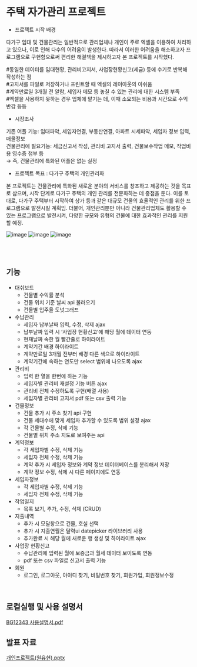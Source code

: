 # 주택 자가관리 프로젝트

- 프로젝트 시작 배경

다가구 임대 및 건물관리는 일반적으로 관리업체나 개인이 주로 엑셀을 이용하여 처리하고 있으나, 이로 인해 다수의 어려움이 발생한다. 따라서 이러한 어려움을 해소하고자 프로그램으로 구현함으로써 편리한 해결책을 제시하고자 본 프로젝트를 시작했다.

#동일한 데이터를 임대현황, 관리비고지서, 사업장현황신고(세금) 등에 수기로 반복해 작성하는 점 <br>
#고지서를 파일로 저장하거나 프린트할 때 엑셀의 레이아웃의 아쉬움<br>
#계약만료일 3개월 전 알람, 세입자 메모 등 놓칠 수 있는 관리에 대한 시스템 부족<br>
#엑셀을 사용하지 못하는 경우 업체에 맡기는 데, 이때 소요되는 비용과 시간으로 수익반감 등등<br>


- 시장조사

기존 어플 기능: 임대파악, 세입자연결, 부동산연결, 아파트 시세파악, 세입자 정보 입력, 매물정보 <br>
건물관리에 필요기능: 세금신고서 작성, 관리비 고지서 출력, 건물보수작업 메모, 작업비용 영수증 첨부 등 <br>
→ 즉, 건물관리에 특화된 어플은 없는 실정

 - 프로젝트 목표 : 다가구 주택의 개인관리화

본 프로젝트는 건물관리에 특화된 새로운 분야의 서비스를 창조하고 제공하는 것을 목표로 삼으며, 시작 단계로 다가구 주택의 개인 관리를 전문화하는 데 중점을 둔다. 이를 토대로, 다가구 주택부터 시작하여 상가 등과 같은 대규모 건물의 효율적인 관리를 위한 프로그램으로 발전시킬 계획임. 더불어, 개인관리뿐만 아니라 건물관리업체도 활용할 수 있는 프로그램으로 발전시켜, 다양한 규모와 유형의 건물에 대한 효과적인 관리를 지원할 예정.


![image](https://github.com/yhwit30/demo_project_2024_1/assets/153142837/d9874464-8c31-4afc-8e3c-e41f409fb7e7)
![image](https://github.com/yhwit30/demo_project_2024_1/assets/153142837/ad53ff27-b449-45d6-a9b8-e35f533692cd)
![image](https://github.com/yhwit30/demo_project_2024_1/assets/153142837/0ebe1005-0586-4427-bc46-db66cd60ba62)



<br><br>
## 기능

- 대쉬보드
    - 건물별 수익률 분석
    - 건물 위치 기준 날씨 api 불러오기
    - 건물별 입주율 도넛그래프
- 수납관리
    - 세입자 납부날짜 입력, 수정, 삭제 ajax
    - 납부날짜 입력 시 ‘사업장 현황신고’에 해당 월에 데이터 연동
    - 현재날짜 속한 월 빨간줄로 하이라이트
    - 계약기간 배경 하이라이트
    - 계약만료일 3개월 전부터 배경 다른 색으로 하이라이트
    - 계약기간에 속하는 연도만 select 범위에 나오도록 ajax
- 관리비
    - 입력 한 열을 한번에 하는 기능
    - 세입자별 관리비 재설정 기능 버튼 ajax
    - 관리비 전체 수정하도록 구현(배열 사용)
    - 세입자별 관리비 고지서 pdf 또는 csv 출력 기능
- 건물정보
    - 건물 추가 시 주소 찾기 api 구현
    - 건물 세대수에 맞게 세입자 추가할 수 있도록 범위 설정 ajax
    - 각 건물별 수정, 삭제 기능
    - 건물별 위치 주소 지도로 보여주는 api
- 계약정보
    - 각 세입자별 수정, 삭제 기능
    - 세입자 전체 수정, 삭제 기능
    - 계약 추가 시 세입자 정보와 계약 정보 데이터베이스를 분리해서 저장
    - 계약 정보 수정, 삭제 시 다른 페이지에도 연동
- 세입자정보
    - 각 세입자별 수정, 삭제 기능
    - 세입자 전체 수정, 삭제 기능
- 작업일지
    - 목록 보기, 추가, 수정, 삭제 (CRUD)
- 지출내역
    - 추가 시 모달창으로 건물, 호실 선택
    - 추가 시 지출연월은 달력ui datepicker 라이브러리 사용
    - 추가완료 시 해당 월에 새로운 행 생성 및 하이라이트 ajax
- 사업장 현황신고
    - 수납관리에 입력된 월에 보증금과 월세 데이터 보이도록 연동
    - pdf 또는 csv 파일로 신고서 출력 기능
- 회원
    - 로그인, 로그아웃, 아이디 찾기, 비밀번호 찾기, 회원가입, 회원정보수정
 
<br>
 
## 로컬실행 및 사용 설명서 

[BG12343 사용설명서.pdf](https://github.com/yhwit30/demo_project_2024_1/files/15330328/BG12343.pdf)

## 발표 자료 

[개인프로젝트(원유현).pptx](https://github.com/yhwit30/demo_project_2024_1/files/15426457/default.pptx)



